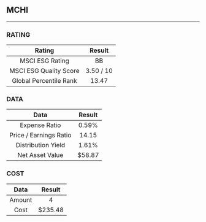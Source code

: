 ## MCHI
----
### RATING

|Rating|Result|
|:----:|:---:|
|MSCI ESG Rating|BB|
|MSCI ESG Quality Score|3.50 / 10|
|Global Percentile Rank|13.47|

### DATA

|Data|Result|
|:----:|:---:|
|Expense Ratio|0.59%|
|Price / Earnings Ratio|14.15|
|Distribution Yield|1.61%|
|Net Asset Value|$58.87|

### COST

|Data|Result|
|:----:|:---:|
|Amount|4|
|Cost|$235.48|
